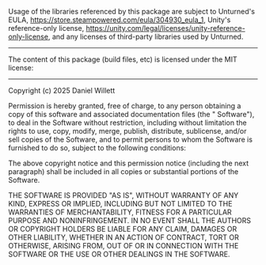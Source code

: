 Usage of the libraries referenced by this package are subject to Unturned's EULA, https://store.steampowered.com/eula/304930_eula_1, Unity's reference-only license, https://unity.com/legal/licenses/unity-reference-only-license, and any licenses of third-party libraries used by Unturned.

---

The content of this package (build files, etc) is licensed under the MIT license:

---

Copyright (c) 2025 Daniel Willett

Permission is hereby granted, free of charge, to any person obtaining a copy of this software and associated documentation files (the " Software"), to deal in the Software without restriction, including without limitation the rights to use, copy, modify, merge, publish, distribute, sublicense, and/or sell copies of the Software, and to permit persons to whom the Software is furnished to do so, subject to the following conditions:

The above copyright notice and this permission notice (including the next paragraph) shall be included in all copies or substantial portions of the Software.

THE SOFTWARE IS PROVIDED "AS IS", WITHOUT WARRANTY OF ANY KIND, EXPRESS OR IMPLIED, INCLUDING BUT NOT LIMITED TO THE WARRANTIES OF MERCHANTABILITY, FITNESS FOR A PARTICULAR PURPOSE AND NONINFRINGEMENT. IN NO EVENT SHALL THE AUTHORS OR COPYRIGHT HOLDERS BE LIABLE FOR ANY CLAIM, DAMAGES OR OTHER LIABILITY, WHETHER IN AN ACTION OF CONTRACT, TORT OR OTHERWISE, ARISING FROM, OUT OF OR IN CONNECTION WITH THE SOFTWARE OR THE USE OR OTHER DEALINGS IN THE SOFTWARE.
